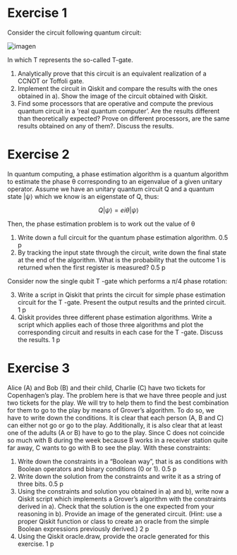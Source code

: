 # Exercise 1

Consider the circuit following quantum circuit:


![imagen](https://github.com/paugarcia32/Quantum-Circuits-with-Qiskit/assets/37461446/431c9d8c-f211-466c-8e4e-303313b82b91)


In which T represents the so-called T-gate. 

1. Analytically prove that this circuit is an equivalent realization of a CCNOT or Toffoli gate.
2. Implement the circuit in Qiskit and compare the results with the ones obtained in a). Show the image of the circuit obtained with Qiskit.
3. Find some processors that are operative and compute the previous quantum circuit in a ’real quantum computer’. Are the results different than theoretically expected? Prove on different processors, are the same results obtained on any of them?. Discuss the results.

# Exercise 2

In quantum computing, a phase estimation algorithm is a quantum algorithm to estimate the phase θ corresponding to an eigenvalue of a given unitary operator. Assume we have an unitary quantum circuit Q and a quantum state |ψ⟩ which we know is an eigenstate of Q, thus:

$$Q|ψ⟩ = e{iθ} |ψ⟩$$

Then, the phase estimation problem is to work out the value of θ

1. Write down a full circuit for the quantum phase estimation algorithm. 0.5 p
2. By tracking the input state through the circuit, write down the final state at the end of the algorithm. What is the probability that the outcome 1 is returned when the first register is measured? 0.5 p

Consider now the single qubit T -gate which performs a $π/4$ phase rotation:

3. Write a script in Qiskit that prints the circuit for simple phase estimation circuit for the T -gate. Present the output results and the printed circuit. 1 p
4. Qiskit provides three different phase estimation algorithms. Write a script which applies each of those three algorithms and plot the corresponding circuit and results in each case for the T -gate. Discuss the results. 1 p


# Exercise 3

Alice (A) and Bob (B) and their child, Charlie (C) have two tickets for Copenhagen’s play. The problem here is that we have three people and just two tickets for the play. We will try to help them to find the best combination for them to go to the play by means of Grover’s algorithm. To do so, we have to write down the conditions.
It is clear that each person (A, B and C) can either not go or go to the play. Additionally, it is also clear that at least one of the adults (A or B) have to go to the play. Since C does not coincide so much with B during the week because B works in a receiver station quite far away, C wants to go with B to see the play. With these constraints:

1. Write down the constraints in a “Boolean way”, that is as conditions with Boolean operators and binary conditions (0 or 1). 0.5 p
2. Write down the solution from the constraints and write it as a string of three bits. 0.5 p
3. Using the constraints and solution you obtained in a) and b), write now a Qiskit script which implements a Grover’s algorithm with the constraints derived in a). Check that the solution is the one expected from your reasoning in b). Provide an image of the generated circuit. 
(Hint: use a proper Qiskit function or class to create an oracle from the simple Boolean expressions previously derived.) 2 p
4. Using the Qiskit oracle.draw, provide the oracle generated for this exercise. 1 p



